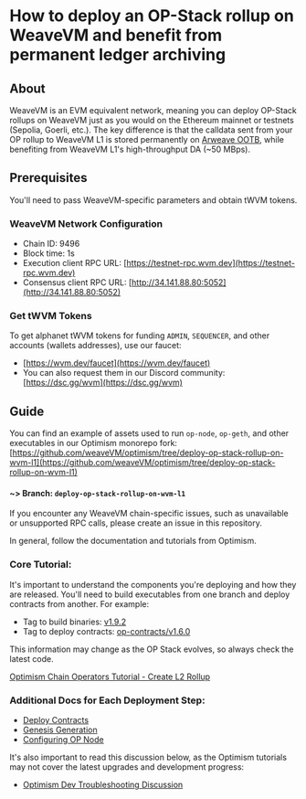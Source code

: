 # How to deploy an OP-Stack rollup on WeaveVM and benefit from permanent ledger archiving

## About

WeaveVM is an EVM equivalent network, meaning you can deploy OP-Stack rollups on WeaveVM just as you would on the Ethereum mainnet or testnets (Sepolia, Goerli, etc.). The key difference is that the calldata sent from your OP rollup to WeaveVM L1 is stored permanently on [Arweave OOTB](https://docs.wvm.dev/about-weavevm/weavevm-alphanet-v1), while benefiting from WeaveVM L1's high-throughput DA (~50 MBps).

## Prerequisites 

You'll need to pass WeaveVM-specific parameters and obtain tWVM tokens.

### WeaveVM Network Configuration

- Chain ID: 9496
- Block time: 1s
- Execution client RPC URL: [https://testnet-rpc.wvm.dev](https://testnet-rpc.wvm.dev)
- Consensus client RPC URL: [http://34.141.88.80:5052](http://34.141.88.80:5052)

### Get tWVM Tokens

To get alphanet tWVM tokens for funding `ADMIN`, `SEQUENCER`, and other accounts (wallets addresses), use our faucet:  

- [https://wvm.dev/faucet](https://wvm.dev/faucet)  
- You can also request them in our Discord community:  
[https://dsc.gg/wvm](https://dsc.gg/wvm)

## Guide

You can find an example of assets used to run `op-node`, `op-geth`, and other executables in our Optimism monorepo fork:  
[https://github.com/weaveVM/optimism/tree/deploy-op-stack-rollup-on-wvm-l1](https://github.com/weaveVM/optimism/tree/deploy-op-stack-rollup-on-wvm-l1)  

#### ~> Branch: `deploy-op-stack-rollup-on-wvm-l1`

If you encounter any WeaveVM chain-specific issues, such as unavailable or unsupported RPC calls, please create an issue in this repository.

In general, follow the documentation and tutorials from Optimism.

### Core Tutorial:

It's important to understand the components you're deploying and how they are released. You'll need to build executables from one branch and deploy contracts from another. For example:

- Tag to build binaries: [v1.9.2](https://github.com/ethereum-optimism/optimism/tree/v1.9.2)
- Tag to deploy contracts: [op-contracts/v1.6.0](https://github.com/ethereum-optimism/optimism/releases/tag/op-contracts%2Fv1.6.0)

This information may change as the OP Stack evolves, so always check the latest code.

[Optimism Chain Operators Tutorial - Create L2 Rollup](https://docs.optimism.io/builders/chain-operators/tutorials/create-l2-rollup)

### Additional Docs for Each Deployment Step:

- [Deploy Contracts](https://docs.optimism.io/builders/chain-operators/deploy/smart-contracts)
- [Genesis Generation](https://docs.optimism.io/builders/node-operators/configuration/base-config#initialization-via-genesis-file)
- [Configuring OP Node](https://docs.optimism.io/builders/node-operators/configuration/base-config#configuring-op-node)

It's also important to read this discussion below, as the Optimism tutorials may not cover the latest upgrades and development progress:

- [Optimism Dev Troubleshooting Discussion](https://github.com/ethereum-optimism/developers/discussions/17)
